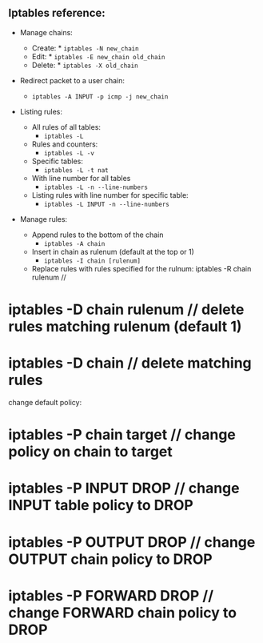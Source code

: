 ## Iptables reference:
* Manage chains:
    * Create: 
          * `iptables -N new_chain`
    * Edit: 
          * `iptables -E new_chain old_chain`
    * Delete: 
          * `iptables -X old_chain`

* Redirect packet to a user chain:
    * `iptables -A INPUT -p icmp -j new_chain`

* Listing rules:
    * All rules of all tables:
        * `iptables -L`
    * Rules and counters:
        * `iptables -L -v`
    * Specific tables: 
        * `iptables -L -t nat`
    * With line number for all tables 
        * `iptables -L -n --line-numbers`
    * Listing rules with line number for specific table:
        * `iptables -L INPUT -n --line-numbers`

* Manage rules:
    * Append rules to the bottom of the chain 
        * `iptables -A chain`
    * Insert in chain as rulenum (default at the top or 1)
        * `iptables -I chain [rulenum]`
    * Replace rules with rules specified for the rulnum: iptables -R chain rulenum     // 
# iptables -D chain rulenum     // delete rules matching rulenum (default 1)
# iptables -D chain       // delete matching rules

change default policy:
# iptables -P chain target      // change policy on chain to target
# iptables -P INPUT DROP      // change INPUT table policy to DROP
# iptables -P OUTPUT DROP     // change OUTPUT chain policy to DROP
# iptables -P FORWARD DROP      // change FORWARD chain policy to DROP

